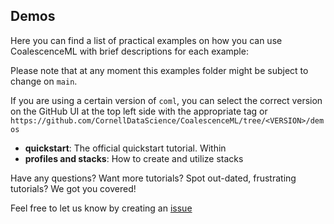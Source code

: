 ## Demos

Here you can find a list of practical examples on how you can use CoalescenceML
with brief descriptions for each example:

Please note that at any moment this examples folder might be subject to change
on `main`.

If you are using a certain version of `coml`, you can select the
correct version on the GitHub UI at the top left side with the appropriate tag or
`https://github.com/CornellDataScience/CoalescenceML/tree/<VERSION>/demos`


- **quickstart**: The official quickstart tutorial. Within
- **profiles and stacks**: How to create and utilize stacks


Have any questions? Want more tutorials? Spot out-dated, frustrating tutorials?
We got you covered!

Feel free to let us know by creating an [issue](https://github.com/CornellDataScience/CoalescenceML/issues)

